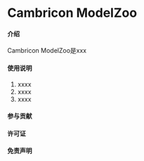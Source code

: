# Cambricon ModelZoo

#### 介绍
Cambricon ModelZoo是xxx


#### 使用说明

1.  xxxx
2.  xxxx
3.  xxxx

#### 参与贡献


#### 许可证


#### 免责声明
